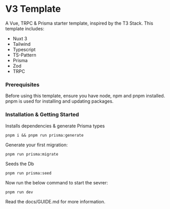 # V3 Template

A Vue, TRPC & Prisma starter template, inspired by the T3 Stack. This template includes:

- Nuxt 3
- Tailwind
- Typescript
- TS-Pattern
- Prisma
- Zod
- TRPC


### Prerequisites

Before using this template, ensure you have node, npm and pnpm installed. pnpm is used for installing and updating packages.

### Installation & Getting Started

Installs dependencies & generate Prisma types

```pnpm i && pnpm run prisma:generate```

Generate your first migration:

```pnpm run prisma:migrate```

Seeds the Db

```pnpm run prisma:seed```

Now run the below command to start the sevrer:

```pnpm run dev```


Read the docs/GUIDE.md for more information.